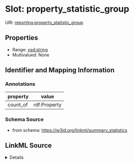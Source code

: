 # Slot: property_statistic_group

URI: [reporting:property_statistic_group](https://w3id.org/linkml/reportproperty_statistic_group)



<!-- no inheritance hierarchy -->






## Properties

* Range: [xsd:string](http://www.w3.org/2001/XMLSchema#string)
* Multivalued: None







## Identifier and Mapping Information





### Annotations

| property | value |
| --- | --- |
| count_of | rdf:Property |



### Schema Source


* from schema: https://w3id.org/linkml/summary_statistics




## LinkML Source

<details>
```yaml
name: property_statistic_group
annotations:
  count_of:
    tag: count_of
    value: rdf:Property
from_schema: https://w3id.org/linkml/summary_statistics
rank: 1000
alias: property_statistic_group
is_grouping_slot: true
range: string

```
</details>